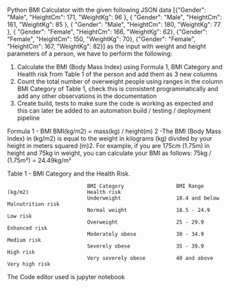Python BMI Calculator with the given following JSON data
[{"Gender": "Male", "HeightCm": 171, "WeightKg": 96 },
{ "Gender": "Male", "HeightCm": 161, "WeightKg": 85 },
{ "Gender": "Male", "HeightCm": 180, "WeightKg": 77 },
{ "Gender": "Female", "HeightCm": 166, "WeightKg": 62},
{"Gender": "Female", "HeightCm": 150, "WeightKg": 70},
{"Gender": "Female", "HeightCm": 167, "WeightKg": 82}]
as the input with weight and height parameters of a person, we have to perform the following:
1) Calculate the BMI (Body Mass Index) using Formula 1, BMI Category and Health risk
from Table 1 of the person and add them as 3 new columns
2) Count the total number of overweight people using ranges in the column BMI Category
of Table 1, check this is consistent programmatically and add any other observations in
the documentation
3) Create build, tests to make sure the code is working as expected and this can later be
added to an automation build / testing / deployment pipeline

Formula 1 - BMI
BMI(kg/m2) = mass(kg) / height(m)
2 -The BMI (Body Mass Index) in (kg/m2) is equal to the weight in kilograms (kg) divided by your height in meters squared (m)2. For example, if you are 175cm (1.75m) in height and 75kg in weight, you can calculate your BMI as follows: 75kg / (1.75m²) = 24.49kg/m²

Table 1 - BMI Category and the Health Risk.
                              
                              BMI Category                 BMI Range (kg/m2)                   Health risk
                              Underweight                  18.4 and below                      Malnutrition risk
                              Normal weight                18.5 - 24.9                         Low risk
                              Overweight                   25 - 29.9                           Enhanced risk
                              Moderately obese             30 - 34.9                           Medium risk
                              Severely obese               35 - 39.9                           High risk
                              Very severely obese          40 and above                        Very high risk
 
 The Code editor used is jupyter notebook
